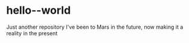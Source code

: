 # hello--world
Just another repository 
I've been to Mars in the future, now making it a reality in the present
